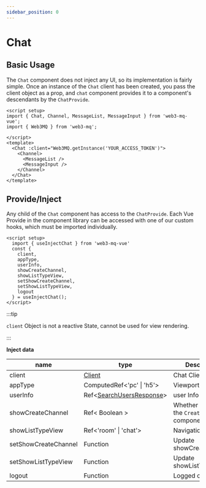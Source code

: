 ```yaml
---
sidebar_position: 0
---
```


# Chat

## Basic Usage

The `Chat` component does not inject any UI, so its implementation is fairly simple. Once an instance of the `Chat` client has been created, you pass the client object as a prop, and `chat` component provides it to a component's descendants by the `ChatProvide`.

```vue
<script setup>
import { Chat, Channel, MessageList, MessageInput } from 'web3-mq-vue';
import { Web3MQ } from 'web3-mq';

</script>
<template>
  <Chat :client="Web3MQ.getInstance('YOUR_ACCESS_TOKEN')">
    <Channel>
      <MessageList />
      <MessageInput />
    </Channel>
  </Chat>
</template>
```

## Provide/Inject

Any child of the `Chat` component has access to the `ChatProvide`. Each Vue Provide in the component library can be accessed with one of our custom hooks, which must be imported individually.

```vue
<script setup>
  import { useInjectChat } from 'web3-mq-vue'
  const { 
    client,
    appType,
    userInfo,
    showCreateChannel,
    showListTypeView,
    setShowCreateChannel,
    setShowListTypeView,
    logout
  } = useInjectChat();
</script>
```

:::tip

`client` Object is not a reactive State, cannot be used for view rendering.

:::

**Inject data**

| name                 | type                      | Description                                                    |
| -------------------- | ------------------------- | -------------------------------------------------------------- |
| client               | [Client](/docs/Web3MQ-SDK/JS-SDK/client/) | Chat Client Object                             |
| appType              | ComputedRef<'pc' \| 'h5'> | Viewport type                                                  |
| userInfo             | Ref<[SearchUsersResponse](/docs/Web3MQ-SDK/JS-SDK/types/#searchusersresponse)> | user Info |
| showCreateChannel    | Ref< Boolean >            | Whether to display the `CreateChannel` component               |
| showListTypeView     | Ref<'room' \| 'chat'>     | Navigation Bar Type                                            |
| setShowCreateChannel | Function                  | Update showCreateChannel                                       |
| setShowListTypeView  | Function                  | Update showListTypeView                                        |
| logout               | Function                  | Logged out                                                     |

